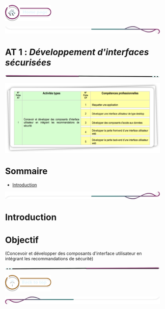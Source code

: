  <a href="../README.md">
  <img src="../assets/button/home_page.png" alt="Home page" style="width: 150px; height: auto;">
</a>

![border](../assets/line/border_deco_rt.png)

# **AT 1** : *Développement d'interfaces sécurisées*

![border](../assets/line/line-pink-point_l.png)

![border](../assets/img/AT1.png)
# Sommaire

- [Introduction](#introduction)

![border](../assets/line/border_deco_rb.png)

# Introduction

# Objectif

(Concevoir et développer des composants d'interface utilisateur en intégrant les recommandations de sécurité)

![border](../assets/line/line-pink-point_r.png)

<a href="#sommaire">
  <img src="../assets/button/back_to_top.png" alt="Back to top" style="width: 150px; height: auto;">
</a>

![border](../assets/line/border_deco_l.png)
